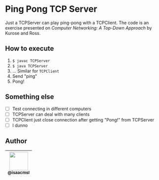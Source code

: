 # Ping Pong TCP Server

Just a TCPServer can play ping-pong with a TCPClient. The code is an exercise presented on _Computer Networking: A Top-Down Approach_ by Kurose and Ross.

## How to execute

1. `$ javac TCPServer`
1. `$ java TCPServer`
1. ... Similar for `TCPClient`
1. Send "ping"
1. Pong!

## Something else

- [ ] Test connecting in different computers
- [ ] TCPServer can deal with many clients
- [ ] TCPClient just close connection after getting "Pong!" from TCPServer
- [ ] I dunno

## Author

| [<img src="https://github.com/isaacmsl.png" width=60><br><sub>@isaacmsl</sub>](https://github.com/isaacmsl) |
| :---: |
